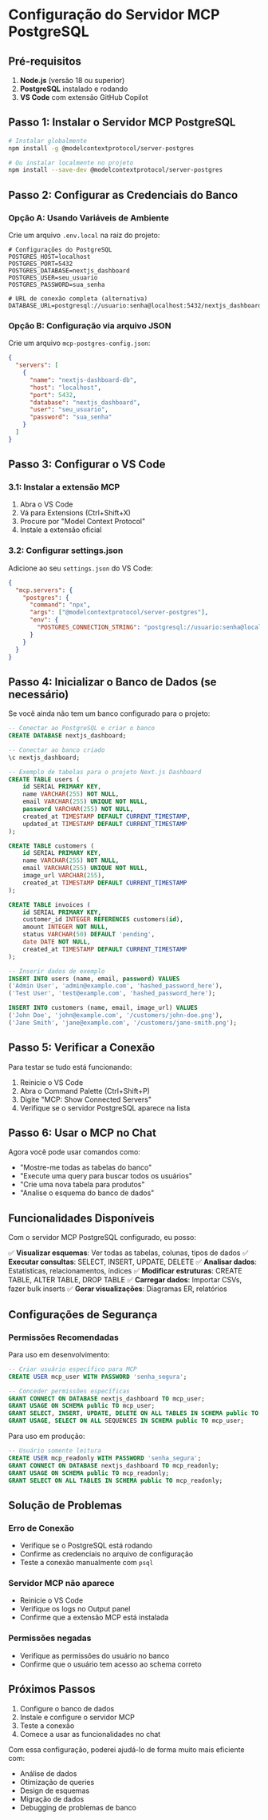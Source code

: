 # Configuração do Servidor MCP PostgreSQL

## Pré-requisitos

1. **Node.js** (versão 18 ou superior)
2. **PostgreSQL** instalado e rodando
3. **VS Code** com extensão GitHub Copilot

## Passo 1: Instalar o Servidor MCP PostgreSQL

```bash
# Instalar globalmente
npm install -g @modelcontextprotocol/server-postgres

# Ou instalar localmente no projeto
npm install --save-dev @modelcontextprotocol/server-postgres
```

## Passo 2: Configurar as Credenciais do Banco

### Opção A: Usando Variáveis de Ambiente

Crie um arquivo `.env.local` na raiz do projeto:

```env
# Configurações do PostgreSQL
POSTGRES_HOST=localhost
POSTGRES_PORT=5432
POSTGRES_DATABASE=nextjs_dashboard
POSTGRES_USER=seu_usuario
POSTGRES_PASSWORD=sua_senha

# URL de conexão completa (alternativa)
DATABASE_URL=postgresql://usuario:senha@localhost:5432/nextjs_dashboard
```

### Opção B: Configuração via arquivo JSON

Crie um arquivo `mcp-postgres-config.json`:

```json
{
  "servers": [
    {
      "name": "nextjs-dashboard-db",
      "host": "localhost",
      "port": 5432,
      "database": "nextjs_dashboard",
      "user": "seu_usuario",
      "password": "sua_senha"
    }
  ]
}
```

## Passo 3: Configurar o VS Code

### 3.1: Instalar a extensão MCP

1. Abra o VS Code
2. Vá para Extensions (Ctrl+Shift+X)
3. Procure por "Model Context Protocol"
4. Instale a extensão oficial

### 3.2: Configurar settings.json

Adicione ao seu `settings.json` do VS Code:

```json
{
  "mcp.servers": {
    "postgres": {
      "command": "npx",
      "args": ["@modelcontextprotocol/server-postgres"],
      "env": {
        "POSTGRES_CONNECTION_STRING": "postgresql://usuario:senha@localhost:5432/nextjs_dashboard"
      }
    }
  }
}
```

## Passo 4: Inicializar o Banco de Dados (se necessário)

Se você ainda não tem um banco configurado para o projeto:

```sql
-- Conectar ao PostgreSQL e criar o banco
CREATE DATABASE nextjs_dashboard;

-- Conectar ao banco criado
\c nextjs_dashboard;

-- Exemplo de tabelas para o projeto Next.js Dashboard
CREATE TABLE users (
    id SERIAL PRIMARY KEY,
    name VARCHAR(255) NOT NULL,
    email VARCHAR(255) UNIQUE NOT NULL,
    password VARCHAR(255) NOT NULL,
    created_at TIMESTAMP DEFAULT CURRENT_TIMESTAMP,
    updated_at TIMESTAMP DEFAULT CURRENT_TIMESTAMP
);

CREATE TABLE customers (
    id SERIAL PRIMARY KEY,
    name VARCHAR(255) NOT NULL,
    email VARCHAR(255) UNIQUE NOT NULL,
    image_url VARCHAR(255),
    created_at TIMESTAMP DEFAULT CURRENT_TIMESTAMP
);

CREATE TABLE invoices (
    id SERIAL PRIMARY KEY,
    customer_id INTEGER REFERENCES customers(id),
    amount INTEGER NOT NULL,
    status VARCHAR(50) DEFAULT 'pending',
    date DATE NOT NULL,
    created_at TIMESTAMP DEFAULT CURRENT_TIMESTAMP
);

-- Inserir dados de exemplo
INSERT INTO users (name, email, password) VALUES 
('Admin User', 'admin@example.com', 'hashed_password_here'),
('Test User', 'test@example.com', 'hashed_password_here');

INSERT INTO customers (name, email, image_url) VALUES 
('John Doe', 'john@example.com', '/customers/john-doe.png'),
('Jane Smith', 'jane@example.com', '/customers/jane-smith.png');
```

## Passo 5: Verificar a Conexão

Para testar se tudo está funcionando:

1. Reinicie o VS Code
2. Abra o Command Palette (Ctrl+Shift+P)
3. Digite "MCP: Show Connected Servers"
4. Verifique se o servidor PostgreSQL aparece na lista

## Passo 6: Usar o MCP no Chat

Agora você pode usar comandos como:

- "Mostre-me todas as tabelas do banco"
- "Execute uma query para buscar todos os usuários"
- "Crie uma nova tabela para produtos"
- "Analise o esquema do banco de dados"

## Funcionalidades Disponíveis

Com o servidor MCP PostgreSQL configurado, eu posso:

✅ **Visualizar esquemas**: Ver todas as tabelas, colunas, tipos de dados
✅ **Executar consultas**: SELECT, INSERT, UPDATE, DELETE
✅ **Analisar dados**: Estatísticas, relacionamentos, índices
✅ **Modificar estruturas**: CREATE TABLE, ALTER TABLE, DROP TABLE
✅ **Carregar dados**: Importar CSVs, fazer bulk inserts
✅ **Gerar visualizações**: Diagramas ER, relatórios

## Configurações de Segurança

### Permissões Recomendadas

Para uso em desenvolvimento:
```sql
-- Criar usuário específico para MCP
CREATE USER mcp_user WITH PASSWORD 'senha_segura';

-- Conceder permissões específicas
GRANT CONNECT ON DATABASE nextjs_dashboard TO mcp_user;
GRANT USAGE ON SCHEMA public TO mcp_user;
GRANT SELECT, INSERT, UPDATE, DELETE ON ALL TABLES IN SCHEMA public TO mcp_user;
GRANT USAGE, SELECT ON ALL SEQUENCES IN SCHEMA public TO mcp_user;
```

Para uso em produção:
```sql
-- Usuário somente leitura
CREATE USER mcp_readonly WITH PASSWORD 'senha_segura';
GRANT CONNECT ON DATABASE nextjs_dashboard TO mcp_readonly;
GRANT USAGE ON SCHEMA public TO mcp_readonly;
GRANT SELECT ON ALL TABLES IN SCHEMA public TO mcp_readonly;
```

## Solução de Problemas

### Erro de Conexão
- Verifique se o PostgreSQL está rodando
- Confirme as credenciais no arquivo de configuração
- Teste a conexão manualmente com `psql`

### Servidor MCP não aparece
- Reinicie o VS Code
- Verifique os logs no Output panel
- Confirme que a extensão MCP está instalada

### Permissões negadas
- Verifique as permissões do usuário no banco
- Confirme que o usuário tem acesso ao schema correto

## Próximos Passos

1. Configure o banco de dados
2. Instale e configure o servidor MCP
3. Teste a conexão
4. Comece a usar as funcionalidades no chat

Com essa configuração, poderei ajudá-lo de forma muito mais eficiente com:
- Análise de dados
- Otimização de queries
- Design de esquemas
- Migração de dados
- Debugging de problemas de banco
